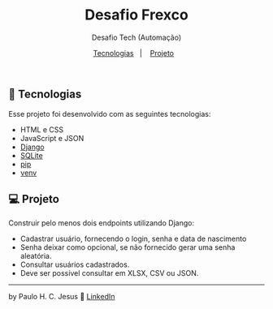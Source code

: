 <h1 align="center"> Desafio Frexco </h1>

<p align="center">
  Desafio Tech (Automação)
</p>

<p align="center">
  <a href="#-tecnologias">Tecnologias</a>&nbsp;&nbsp;&nbsp;|&nbsp;&nbsp;&nbsp;
  <a href="#-projeto">Projeto</a>&nbsp;&nbsp;&nbsp;
</p>

<br>


## 🚀 Tecnologias

Esse projeto foi desenvolvido com as seguintes tecnologias:

- HTML e CSS
- JavaScript e JSON
- [Django](https://www.djangoproject.com/)
- [SQLite](https://www.sqlite.org/index.html)
- [pip](https://pypi.org/)
- [venv](https://docs.python.org/pt-br/3/library/venv.html)

## 💻 Projeto

Construir pelo menos dois endpoints utilizando Django:
  - Cadastrar usuário, fornecendo o login, senha e data de nascimento
  - Senha deixar como opcional, se não fornecido gerar uma senha aleatória.
  - Consultar usuários cadastrados.
  - Deve ser possível consultar em XLSX, CSV ou JSON.

---

by Paulo H. C. Jesus :wave: [LinkedIn](https://www.linkedin.com/in/paulo-henrique-cardoso-de-jesus-680b7b16a/)

